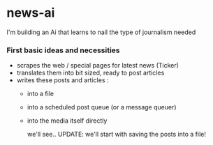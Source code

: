 # news-ai
I'm building an Ai that learns to nail the type of journalism needed  

### First basic ideas and necessities  
- scrapes the web / special pages for latest news (Ticker)
- translates them into bit sized, ready to post articles
- writes these posts and articles :  
    - into a file
    - into a scheduled post queue (or a message queuer)
    - into the media itself directly

      we'll see..
UPDATE: we'll start with saving the posts into a file!  
